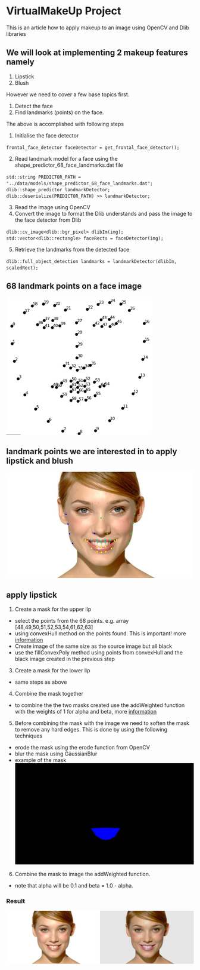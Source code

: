 # VirtualMakeUp Project

This is an article how to apply makeup to an image using OpenCV and Dlib libraries

## We will look at implementing 2 makeup features namely
1. Lipstick
2. Blush

However we need to cover a few base topics first.
1. Detect the face
2. Find landmarks (points) on the face.

The above is accomplished with following steps
1. Initialise the face detector

`
frontal_face_detector faceDetector = get_frontal_face_detector();
`

2. Read landmark model for a face using the shape_predictor_68_face_landmarks.dat file

`
  std::string PREDICTOR_PATH =  "../data/models/shape_predictor_68_face_landmarks.dat";
  dlib::shape_predictor landmarkDetector;
  dlib::deserialize(PREDICTOR_PATH) >> landmarkDetector;
`

3. Read the image using OpenCV
4. Convert the image to format the Dlib understands and pass the image to the face detector from Dlib

`
  dlib::cv_image<dlib::bgr_pixel> dlibIm(img);
  std::vector<dlib::rectangle> faceRects = faceDetector(img);
`

5. Retrieve the landmarks from the detected face

`
dlib::full_object_detection landmarks = landmarkDetector(dlibIm, scaledRect);
`

68 landmark points on a face image
---
![](https://github.com/clintonvanry/VirtualMakeUp/blob/main/dlib68points.png)

landmark points we are interested in to apply lipstick and blush
---
![](https://github.com/clintonvanry/VirtualMakeUp/blob/main/poi.jpg)


 ## apply lipstick
 1. Create a mask for the upper lip
  - select the points from the 68 points. e.g. array [48,49,50,51,52,53,54,61,62,63]
  - using convexHull method on the points found. This is important! more [information](https://learnopencv.com/convex-hull-using-opencv-in-python-and-c/)
  - Create image of the same size as the source image but all black
  - use the fillConvexPoly method using points from convexHull and the black image created in the previous step
 3. Create a mask for the lower lip
  - same steps as above
 4. Combine the mask together
  - to combine the the two masks created use the addWeighted function with the weights of 1 for alpha and beta, more [information](https://docs.opencv.org/3.4/d5/dc4/tutorial_adding_images.html) 
 5. Before combining the mask with the image we need to soften the mask to remove any hard edges. This is done by using the following techniques
  - erode the mask using the erode function from OpenCV
  - blur the mask using GaussianBlur
  - example of the mask
  ![](https://github.com/clintonvanry/VirtualMakeUp/blob/main/lipmask.jpg)
 6. Combine the mask to image the addWeighted function.
  - note that alpha will be 0.1 and beta = 1.0 - alpha.
  
 ### Result 
  ![](https://github.com/clintonvanry/VirtualMakeUp/blob/main/lip.jpg)


 


